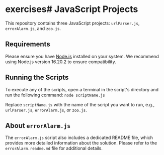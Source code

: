 # exercises# JavaScript Projects

This repository contains three JavaScript projects: `urlParser.js`, `errorAlarm.js`, and `zoo.js`.

## Requirements

Please ensure you have [Node.js](https://nodejs.org/) installed on your system. We recommend using Node.js version 16.20.2 to ensure compatibility.

## Running the Scripts

To execute any of the scripts, open a terminal in the script's directory and run the following command: `node scriptName.js`


Replace `scriptName.js` with the name of the script you want to run, e.g., `urlParser.js`, `errorAlarm.js`, or `zoo.js`.

## About `errorAlarm.js`

The `errorAlarm.js` script also includes a dedicated README file, which provides more detailed information about the solution. Please refer to the `errorAlarm.readme.md` file for additional details.
